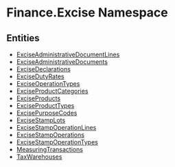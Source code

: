 ﻿---
uid: Finance.Excise
---
# Finance.Excise Namespace

## Entities
- [ExciseAdministrativeDocumentLines](Finance.Excise.ExciseAdministrativeDocumentLines.md)  
- [ExciseAdministrativeDocuments](Finance.Excise.ExciseAdministrativeDocuments.md)  
- [ExciseDeclarations](Finance.Excise.ExciseDeclarations.md)  
- [ExciseDutyRates](Finance.Excise.ExciseDutyRates.md)  
- [ExciseOperationTypes](Finance.Excise.ExciseOperationTypes.md)  
- [ExciseProductCategories](Finance.Excise.ExciseProductCategories.md)  
- [ExciseProducts](Finance.Excise.ExciseProducts.md)  
- [ExciseProductTypes](Finance.Excise.ExciseProductTypes.md)  
- [ExcisePurposeCodes](Finance.Excise.ExcisePurposeCodes.md)  
- [ExciseStampLots](Finance.Excise.ExciseStampLots.md)  
- [ExciseStampOperationLines](Finance.Excise.ExciseStampOperationLines.md)  
- [ExciseStampOperations](Finance.Excise.ExciseStampOperations.md)  
- [ExciseStampOperationTypes](Finance.Excise.ExciseStampOperationTypes.md)  
- [MeasuringTransactions](Finance.Excise.MeasuringTransactions.md)  
- [TaxWarehouses](Finance.Excise.TaxWarehouses.md)  

